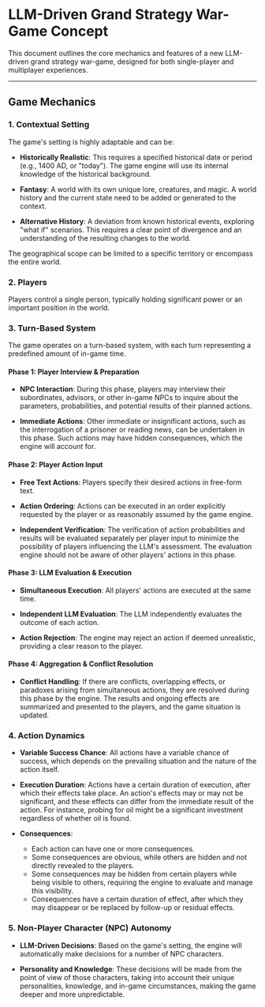 # LLM-Driven Grand Strategy War-Game Concept

This document outlines the core mechanics and features of a new LLM-driven grand strategy war-game, designed for both single-player and multiplayer experiences.

---

## Game Mechanics

### 1. Contextual Setting

The game's setting is highly adaptable and can be:

- **Historically Realistic**: This requires a specified historical date or period (e.g., 1400 AD, or "today"). The game engine will use its internal knowledge of the historical background.

- **Fantasy**: A world with its own unique lore, creatures, and magic. A world history and the current state need to be added or generated to the context.

- **Alternative History**: A deviation from known historical events, exploring "what if" scenarios. This requires a clear point of divergence and an understanding of the resulting changes to the world.

The geographical scope can be limited to a specific territory or encompass the entire world.

### 2. Players

Players control a single person, typically holding significant power or an important position in the world.

### 3. Turn-Based System

The game operates on a turn-based system, with each turn representing a predefined amount of in-game time.

#### Phase 1: Player Interview & Preparation

- **NPC Interaction**: During this phase, players may interview their subordinates, advisors, or other in-game NPCs to inquire about the parameters, probabilities, and potential results of their planned actions.

- **Immediate Actions**: Other immediate or insignificant actions, such as the interrogation of a prisoner or reading news, can be undertaken in this phase. Such actions may have hidden consequences, which the engine will account for.

#### Phase 2: Player Action Input

- **Free Text Actions**: Players specify their desired actions in free-form text.

- **Action Ordering**: Actions can be executed in an order explicitly requested by the player or as reasonably assumed by the game engine.

- **Independent Verification**: The verification of action probabilities and results will be evaluated separately per player input to minimize the possibility of players influencing the LLM's assessment. The evaluation engine should not be aware of other players' actions in this phase.

#### Phase 3: LLM Evaluation & Execution

- **Simultaneous Execution**: All players' actions are executed at the same time.

- **Independent LLM Evaluation**: The LLM independently evaluates the outcome of each action.

- **Action Rejection**: The engine may reject an action if deemed unrealistic, providing a clear reason to the player.

#### Phase 4: Aggregation & Conflict Resolution

- **Conflict Handling**: If there are conflicts, overlapping effects, or paradoxes arising from simultaneous actions, they are resolved during this phase by the engine. The results and ongoing effects are summarized and presented to the players, and the game situation is updated.

### 4. Action Dynamics

- **Variable Success Chance**: All actions have a variable chance of success, which depends on the prevailing situation and the nature of the action itself.

- **Execution Duration**: Actions have a certain duration of execution, after which their effects take place. An action's effects may or may not be significant, and these effects can differ from the immediate result of the action. For instance, probing for oil might be a significant investment regardless of whether oil is found.

- **Consequences**:
  - Each action can have one or more consequences.
  - Some consequences are obvious, while others are hidden and not directly revealed to the players.
  - Some consequences may be hidden from certain players while being visible to others, requiring the engine to evaluate and manage this visibility.
  - Consequences have a certain duration of effect, after which they may disappear or be replaced by follow-up or residual effects.

### 5. Non-Player Character (NPC) Autonomy

- **LLM-Driven Decisions**: Based on the game's setting, the engine will automatically make decisions for a number of NPC characters.

- **Personality and Knowledge**: These decisions will be made from the point of view of those characters, taking into account their unique personalities, knowledge, and in-game circumstances, making the game deeper and more unpredictable.
